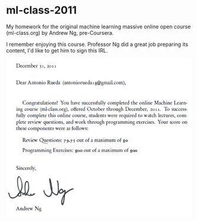 # ml-class-2011

My homework for the original machine learning massive online open course (ml-class.org) by Andrew Ng, pre-Coursera.

I remember enjoying this course. Professor Ng did a great job preparing its content, I'd like to get him to sign this IRL.

![alt-text](https://github.com/andandandand/ml-class-2011/blob/master/statement%20of%20accomplishment.PNG)
